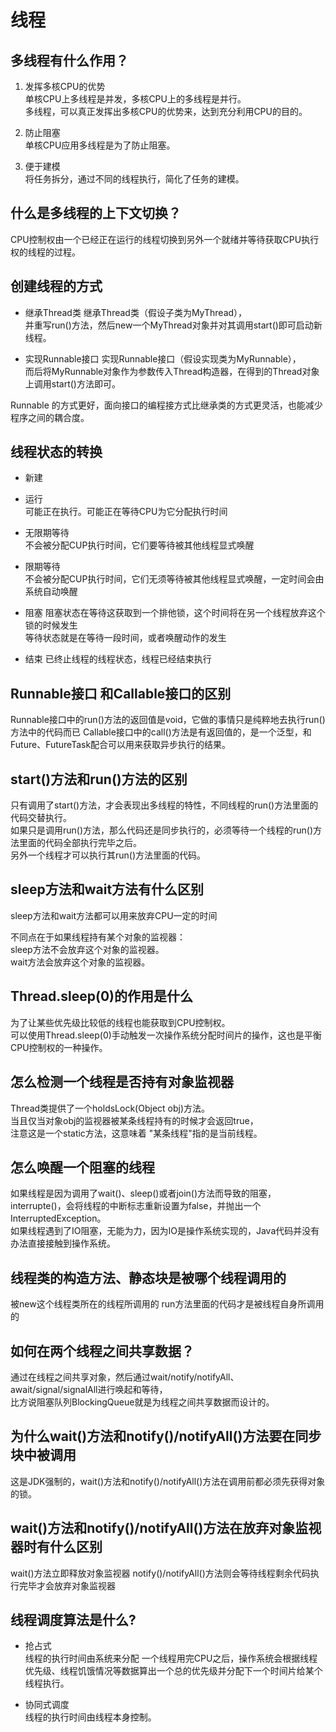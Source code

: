 # 线程  

## 多线程有什么作用？  

1. 发挥多核CPU的优势  
单核CPU上多线程是并发，多核CPU上的多线程是并行。  
多线程，可以真正发挥出多核CPU的优势来，达到充分利用CPU的目的。  

2. 防止阻塞  
单核CPU应用多线程是为了防止阻塞。  

3. 便于建模  
将任务拆分，通过不同的线程执行，简化了任务的建模。  

## 什么是多线程的上下文切换？

CPU控制权由一个已经正在运行的线程切换到另外一个就绪并等待获取CPU执行权的线程的过程。  

## 创建线程的方式

* 继承Thread类
继承Thread类（假设子类为MyThread），  
并重写run()方法，然后new一个MyThread对象并对其调用start()即可启动新线程。  

* 实现Runnable接口
实现Runnable接口（假设实现类为MyRunnable），  
而后将MyRunnable对象作为参数传入Thread构造器，在得到的Thread对象上调用start()方法即可。

Runnable 的方式更好，面向接口的编程接方式比继承类的方式更灵活，也能减少程序之间的耦合度。  

## 线程状态的转换

* 新建  

* 运行  
可能正在执行。可能正在等待CPU为它分配执行时间  

* 无限期等待  
不会被分配CUP执行时间，它们要等待被其他线程显式唤醒  

* 限期等待  
不会被分配CUP执行时间，它们无须等待被其他线程显式唤醒，一定时间会由系统自动唤醒  

* 阻塞
阻塞状态在等待这获取到一个排他锁，这个时间将在另一个线程放弃这个锁的时候发生  
等待状态就是在等待一段时间，或者唤醒动作的发生  

* 结束
已终止线程的线程状态，线程已经结束执行  

## Runnable接口 和Callable接口的区别

Runnable接口中的run()方法的返回值是void，它做的事情只是纯粹地去执行run()方法中的代码而已
Callable接口中的call()方法是有返回值的，是一个泛型，和Future、FutureTask配合可以用来获取异步执行的结果。

## start()方法和run()方法的区别

只有调用了start()方法，才会表现出多线程的特性，不同线程的run()方法里面的代码交替执行。  
如果只是调用run()方法，那么代码还是同步执行的，必须等待一个线程的run()方法里面的代码全部执行完毕之后。  
另外一个线程才可以执行其run()方法里面的代码。 

## sleep方法和wait方法有什么区别

sleep方法和wait方法都可以用来放弃CPU一定的时间  

不同点在于如果线程持有某个对象的监视器：  
sleep方法不会放弃这个对象的监视器。  
wait方法会放弃这个对象的监视器。  

## Thread.sleep(0)的作用是什么

为了让某些优先级比较低的线程也能获取到CPU控制权。  
可以使用Thread.sleep(0)手动触发一次操作系统分配时间片的操作，这也是平衡CPU控制权的一种操作。  

## 怎么检测一个线程是否持有对象监视器  

Thread类提供了一个holdsLock(Object obj)方法。   
当且仅当对象obj的监视器被某条线程持有的时候才会返回true，  
注意这是一个static方法，这意味着 "某条线程"指的是当前线程。  

## 怎么唤醒一个阻塞的线程

如果线程是因为调用了wait()、sleep()或者join()方法而导致的阻塞，  
interrupte()，会将线程的中断标志重新设置为false，并抛出一个InterruptedException。  
如果线程遇到了IO阻塞，无能为力，因为IO是操作系统实现的，Java代码并没有办法直接接触到操作系统。  

## 线程类的构造方法、静态块是被哪个线程调用的

被new这个线程类所在的线程所调用的
run方法里面的代码才是被线程自身所调用的

## 如何在两个线程之间共享数据？  

通过在线程之间共享对象，然后通过wait/notify/notifyAll、await/signal/signalAll进行唤起和等待，  
比方说阻塞队列BlockingQueue就是为线程之间共享数据而设计的。  

## 为什么wait()方法和notify()/notifyAll()方法要在同步块中被调用

这是JDK强制的，wait()方法和notify()/notifyAll()方法在调用前都必须先获得对象的锁。  

## wait()方法和notify()/notifyAll()方法在放弃对象监视器时有什么区别

wait()方法立即释放对象监视器
notify()/notifyAll()方法则会等待线程剩余代码执行完毕才会放弃对象监视器

## 线程调度算法是什么?

* 抢占式  
线程的执行时间由系统来分配
一个线程用完CPU之后，操作系统会根据线程优先级、线程饥饿情况等数据算出一个总的优先级并分配下一个时间片给某个线程执行。  

* 协同式调度  
线程的执行时间由线程本身控制。  

